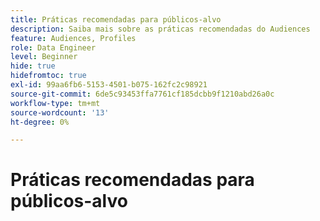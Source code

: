 ```yaml
---
title: Práticas recomendadas para públicos-alvo
description: Saiba mais sobre as práticas recomendadas do Audiences
feature: Audiences, Profiles
role: Data Engineer
level: Beginner
hide: true
hidefromtoc: true
exl-id: 99aa6fb6-5153-4501-b075-162fc2c98921
source-git-commit: 6de5c93453ffa7761cf185dcbb9f1210abd26a0c
workflow-type: tm+mt
source-wordcount: '13'
ht-degree: 0%

---
```


# Práticas recomendadas para públicos-alvo
